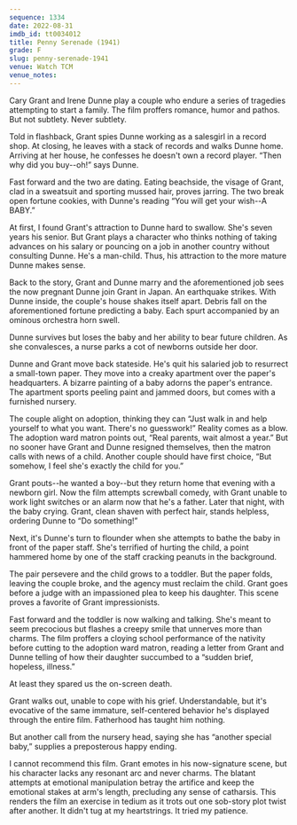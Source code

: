 ```yaml
---
sequence: 1334
date: 2022-08-31
imdb_id: tt0034012
title: Penny Serenade (1941)
grade: F
slug: penny-serenade-1941
venue: Watch TCM
venue_notes:
---
```


Cary Grant and Irene Dunne play a couple who endure a series of tragedies attempting to start a family. The film proffers romance, humor and pathos. But not subtlety. Never subtlety.

<!-- end -->

Told in flashback, Grant spies Dunne working as a salesgirl in a record shop. At closing, he leaves with a stack of records and walks Dunne home. Arriving at her house, he confesses he doesn't own a record player. “Then why did you buy--oh!” says Dunne.

Fast forward and the two are dating. Eating beachside, the visage of Grant, clad in a sweatsuit and sporting mussed hair, proves jarring. The two break open fortune cookies, with Dunne's reading “You will get your wish--A BABY.”

At first, I found Grant's attraction to Dunne hard to swallow. She's seven years his senior. But Grant plays a character who thinks nothing of taking advances on his salary or pouncing on a job in another country without consulting Dunne. He's a man-child. Thus, his attraction to the more mature Dunne makes sense.

Back to the story, Grant and Dunne marry and the aforementioned job sees the now pregnant Dunne join Grant in Japan. An earthquake strikes. With Dunne inside, the couple's house shakes itself apart. Debris fall on the aforementioned fortune predicting a baby. Each spurt accompanied by an ominous orchestra horn swell.

Dunne survives but loses the baby and her ability to bear future children. As she convalesces, a nurse parks a cot of newborns outside her door.

Dunne and Grant move back stateside. He's quit his salaried job to resurrect a small-town paper. They move into a creaky apartment over the paper's headquarters. A bizarre painting of a baby adorns the paper's entrance. The apartment sports peeling paint and jammed doors, but comes with a furnished nursery.

The couple alight on adoption, thinking they can “Just walk in and help yourself to what you want. There's no guesswork!” Reality comes as a blow. The adoption ward matron points out, “Real parents, wait almost a year.” But no sooner have Grant and Dunne resigned themselves, then the matron calls with news of a child. Another couple should have first choice, “But somehow, I feel she's exactly the child for you.”

Grant pouts--he wanted a boy--but they return home that evening with a newborn girl. Now the film attempts screwball comedy, with Grant unable to work light switches or an alarm now that he's a father. Later that night, with the baby crying. Grant, clean shaven with perfect hair, stands helpless, ordering Dunne to “Do something!”

Next, it's Dunne's turn to flounder when she attempts to bathe the baby in front of the paper staff. She's terrified of hurting the child, a point hammered home by one of the staff cracking peanuts in the background.

The pair persevere and the child grows to a toddler. But the paper folds, leaving the couple broke, and the agency must reclaim the child. Grant goes before a judge with an impassioned plea to keep his daughter. This scene proves a favorite of Grant impressionists.

Fast forward and the toddler is now walking and talking. She's meant to seem precocious but flashes a creepy smile that unnerves more than charms. The film proffers a cloying school performance of the nativity before cutting to the adoption ward matron, reading a letter from Grant and Dunne telling of how their daughter succumbed to a “sudden brief, hopeless, illness.”

At least they spared us the on-screen death.

Grant walks out, unable to cope with his grief. Understandable, but it's evocative of the same immature, self-centered behavior he's displayed through the entire film. Fatherhood has taught him nothing.

But another call from the nursery head, saying she has “another special baby,” supplies a preposterous happy ending.

I cannot recommend this film. Grant emotes in his now-signature scene, but his character lacks any resonant arc and never charms. The blatant attempts at emotional manipulation betray the artifice and keep the emotional stakes at arm's length, precluding any sense of catharsis. This renders the film an exercise in tedium as it trots out one sob-story plot twist after another. It didn't tug at my heartstrings. It tried my patience.
